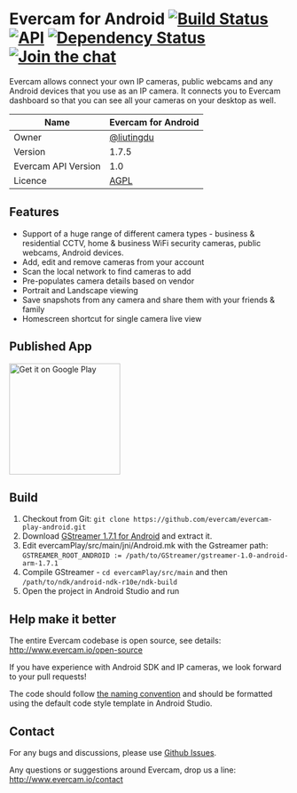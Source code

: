 # Evercam for Android [![Build Status][travis-image]][travis-url] [![API][api-image]][api-url] [![Dependency Status][dependency-status-image]][dependency-status-url]  [![Join the chat][gitter-image]][gitter-url]

Evercam allows connect your own IP cameras, public webcams and any Android devices that you use as an IP camera. It connects you to Evercam dashboard so that you can see all your cameras on your desktop as well. 

| Name   | Evercam for Android|
| --- | --- |
| Owner   | [@liutingdu](https://github.com/liutingdu)   |
| Version  | 1.7.5 |
| Evercam API Version  | 1.0  |
| Licence | [AGPL](https://tldrlegal.com/license/gnu-affero-general-public-license-v3-%28agpl-3.0%29) |

## Features

* Support of a huge range of different camera types - business & residential CCTV, home & business WiFi security cameras, public webcams, Android devices.
* Add, edit and remove cameras from your account
* Scan the local network to find cameras to add
* Pre-populates camera details based on vendor
* Portrait and Landscape viewing
* Save snapshots from any camera and share them with your friends & family 
* Homescreen shortcut for single camera live view

## Published App
<a href="https://play.google.com/store/apps/details?id=io.evercam.androidapp&hl=en&utm_source=global_co&utm_medium=prtnr&utm_content=Mar2515&utm_campaign=PartBadge&pcampaignid=MKT-AC-global-none-all-co-pr-py-PartBadges-Oct1515-1"><img alt="Get it on Google Play" src="https://play.google.com/intl/en_us/badges/images/apps/en-play-badge-border.png" width="200"/></a>
## Build

1. Checkout from Git:
    ```git clone https://github.com/evercam/evercam-play-android.git```
2. Download [GStreamer 1.7.1 for Android](http://gstreamer.freedesktop.org/data/pkg/android/1.7.1/gstreamer-1.0-android-arm-1.7.1.tar.bz2) and extract it.
3. Edit evercamPlay/src/main/jni/Android.mk with the Gstreamer path: ```GSTREAMER_ROOT_ANDROID := /path/to/GStreamer/gstreamer-1.0-android-arm-1.7.1```
4. Compile GStreamer - ```cd evercamPlay/src/main``` and then ```/path/to/ndk/android-ndk-r10e/ndk-build```
5. Open the project in Android Studio and run

## Help make it better

The entire Evercam codebase is open source, see details: http://www.evercam.io/open-source

If you have experience with Android SDK and IP cameras, we look forward to your pull requests!

The code should follow [the naming convention](https://github.com/ribot/android-guidelines/blob/master/project_and_code_guidelines.md) and should be formatted using the default code style template in Android Studio.

## Contact

For any bugs and discussions, please use [Github Issues](https://github.com/evercam/evercam-play-android/issues).

Any questions or suggestions around Evercam, drop us a line: http://www.evercam.io/contact

[gitter-url]: https://gitter.im/evercam/evercam-play-android?utm_source=badge&utm_medium=badge&utm_campaign=pr-badge&utm_content=badge
[gitter-image]: https://badges.gitter.im/Join%20Chat.svg

[waffle-url]: https://waffle.io/evercam/evercam-play-android
[waffle-image]: https://badge.waffle.io/evercam/evercam-play-android.png?label=ready&title=Ready

[travis-url]: https://travis-ci.org/evercam/evercam-play-android
[travis-image]: https://travis-ci.org/evercam/evercam-play-android.svg?branch=master

[api-url]: https://android-arsenal.com/api?level=14
[api-image]: https://img.shields.io/badge/API-14%2B-blue.svg?style=flat

[dependency-status-url]: https://www.versioneye.com/user/projects/56701f3210799700300001c3
[dependency-status-image]: https://www.versioneye.com/user/projects/56701f3210799700300001c3/badge.svg
